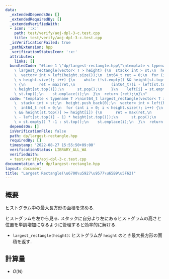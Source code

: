 ```yaml
---
data:
  _extendedDependsOn: []
  _extendedRequiredBy: []
  _extendedVerifiedWith:
  - icon: ':x:'
    path: test/verify/aoj-dpl-3-c.test.cpp
    title: test/verify/aoj-dpl-3-c.test.cpp
  _isVerificationFailed: true
  _pathExtension: hpp
  _verificationStatusIcon: ':x:'
  attributes:
    links: []
  bundledCode: "#line 1 \"dp/largest-rectangle.hpp\"\ntemplate < typename T >\nint64_t\
    \ largest_rectangle(vector< T > height) {\n  stack< int > st;\n  height.push_back(0);\n\
    \  vector< int > left(height.size());\n  int64_t ret = 0;\n  for (int i = 0; i\
    \ < height.size(); i++) {\n    while (!st.empty() && height[st.top()] >= height[i])\
    \ {\n      ret = max(ret,\n                (int64_t)(i - left[st.top()] - 1) *\
    \ height[st.top()]);\n      st.pop();\n    }\n    left[i] = st.empty() ? -1 :\
    \ st.top();\n    st.emplace(i);\n  }\n  return (ret);\n}\n"
  code: "template < typename T >\nint64_t largest_rectangle(vector< T > height) {\n\
    \  stack< int > st;\n  height.push_back(0);\n  vector< int > left(height.size());\n\
    \  int64_t ret = 0;\n  for (int i = 0; i < height.size(); i++) {\n    while (!st.empty()\
    \ && height[st.top()] >= height[i]) {\n      ret = max(ret,\n                (int64_t)(i\
    \ - left[st.top()] - 1) * height[st.top()]);\n      st.pop();\n    }\n    left[i]\
    \ = st.empty() ? -1 : st.top();\n    st.emplace(i);\n  }\n  return (ret);\n}\n"
  dependsOn: []
  isVerificationFile: false
  path: dp/largest-rectangle.hpp
  requiredBy: []
  timestamp: '2022-08-27 15:55:50+09:00'
  verificationStatus: LIBRARY_ALL_WA
  verifiedWith:
  - test/verify/aoj-dpl-3-c.test.cpp
documentation_of: dp/largest-rectangle.hpp
layout: document
title: "Largest Rectangle(\u6700\u5927\u9577\u65B9\u5F62)"
---
```


## 概要

ヒストグラム中の最大長方形の面積を求める.

ヒストグラムを左から見る. スタックに自分より左にあるヒストグラムの高さと位置を単調増加になるように管理すると効率的に解ける.

* `largest_rectangle(height)`: ヒストグラムが `height` のとき最大長方形の面積を返す.

## 計算量

* $O(N)$
